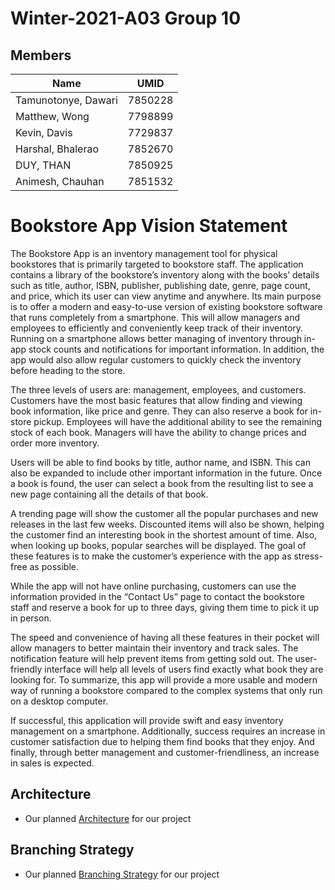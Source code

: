 # Winter-2021-A03 Group 10
## Members
|Name                   |UMID       |
|-------------------    |-------    |
|Tamunotonye, Dawari    |7850228    |
|Matthew, Wong          |7798899    |
|Kevin, Davis           |7729837    |
|Harshal, Bhalerao      |7852670    |
|DUY, THAN              |7850925    |
|Animesh, Chauhan       |7851532    |

# Bookstore App Vision Statement

The Bookstore App is an inventory management tool for physical bookstores that is primarily targeted to bookstore staff. The application contains a library of the bookstore’s inventory along with the books’ details such as title, author, ISBN, publisher, publishing date, genre, page count, and price, which its user can view anytime and anywhere. Its main purpose is to offer a modern and easy-to-use version of existing bookstore software that runs completely from a smartphone. This will allow managers and employees to efficiently and conveniently keep track of their inventory. Running on a smartphone allows better managing of inventory through in-app stock counts and notifications for important information. In addition, the app would also allow regular customers to quickly check the inventory before heading to the store.

The three levels of users are: management, employees, and customers. Customers have the most basic features that allow finding and viewing book information, like price and genre. They can also reserve a book for in-store pickup. Employees will have the additional ability to see the remaining stock of each book. Managers will have the ability to change prices and order more inventory.

Users will be able to find books by title, author name, and ISBN. This can also be expanded to include other important information in the future. Once a book is found, the user can select a book from the resulting list to see a new page containing all the details of that book.

A trending page will show the customer all the popular purchases and new releases in the last few weeks. Discounted items will also be shown, helping the customer find an interesting book in the shortest amount of time. Also, when looking up books, popular searches will be displayed. The goal of these features is to make the customer’s experience with the app as stress-free as possible.

While the app will not have online purchasing, customers can use the information provided in the “Contact Us” page to contact the bookstore staff and reserve a book for up to three days, giving them time to pick it up in person.

The speed and convenience of having all these features in their pocket will allow managers to better maintain their inventory and track sales. The notification feature will help prevent items from getting sold out. The user-friendly interface will help all levels of users find exactly what book they are looking for. To summarize, this app will provide a more usable and modern way of running a bookstore compared to the complex systems that only run on a desktop computer.

If successful, this application will provide swift and easy inventory management on a smartphone. Additionally, success requires an increase in customer satisfaction due to helping them find books that they enjoy. And finally, through better management and customer-friendliness, an increase in sales is expected.


## Architecture 
- Our planned [Architecture](https://code.cs.umanitoba.ca/3350-winter-2021-a03/winter-2021-a03-group-10/-/blob/master/docs/architecture.md) for our project


## Branching Strategy
- Our planned [Branching Strategy](https://code.cs.umanitoba.ca/3350-winter-2021-a03/winter-2021-a03-group-10/-/blob/master/docs/BranchingStrategy.md) for our project
